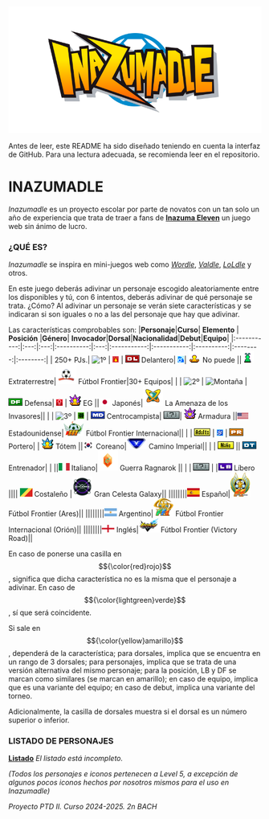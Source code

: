<p align="center">
  <img src="/assets/images/WEB/Inazumadle.png">
</p>

Antes de leer, este README ha sido diseñado teniendo en cuenta la interfaz de GitHub. Para una lectura adecuada, se recomienda leer en el repositorio.

# INAZUMADLE
_Inazumadle_ es un proyecto escolar por parte de novatos con un tan solo un año de experiencia que trata de traer a fans de [**Inazuma Eleven**](https://www.inazuma.jp/victory-road/en/) un juego web sin ánimo de lucro.

### ¿QUÉ ES?
_Inazumadle_ se inspira en mini-juegos web como [_Wordle_](https://www.nytimes.com/games/wordle/index.html), [_Valdle_](https://valdle.gg), [_LoLdle_](https://loldle.net) y otros.

En este juego deberás adivinar un personaje escogido aleatoriamente entre los disponibles y tú, con 6 intentos, deberás adivinar de qué personaje se trata. ¿Cómo? Al adivinar un personaje se verán siete características y se indicaran si son iguales o no a las del personaje que hay que adivinar.

Las características comprobables son:
|**Personaje**|**Curso**|  **Elemento**  |   **Posición**   |**Género**| **Invocador**|**Dorsal**|**Nacionalidad**|**Debut**|**Equipo**| 
|:-----------:|:---:|:---:|:----------:|:---:|:-----------:|:-----------:|:----------:|:--------:|:--------:|
| 250+ PJs.| ![1º](/assets/images/MISCELANEO/1º.png) | ![Fuego](/assets/images/MISCELANEO/Fuego.png) | ![Delantero](/assets/images/MISCELANEO/DL.png) Delantero| ![M](/assets/images/MISCELANEO/M.png)| ![No Invocador](/assets/images/MISCELANEO/EG-N.png) No puede ||![ALIEN](/assets/images/MISCELANEO/ALIEN.png) Extraterrestre|<img src="/assets/images/MISCELANEO/FF.png" width="40"> Fútbol Frontier|30+ Equipos|
|  | ![2º](/assets/images/MISCELANEO/2º.png) | ![Montaña](/assets/images/MISCELANEO/Montaña.png) | ![Defensa](/assets/images/MISCELANEO/DF.png) Defensa| ![F](/assets/images/MISCELANEO/F.png) | ![EG](/assets/images/MISCELANEO/EG.png) EG ||![JAP](/assets/images/MISCELANEO/JAP.png) Japonés|<img src="/assets/images/MISCELANEO/ALIUS.png" width="40"> La Amenaza de los Invasores||
|  | ![3º](/assets/images/MISCELANEO/3º.png) | ![Bosque](/assets/images/MISCELANEO/Bosque.png) | ![Medio](/assets/images/MISCELANEO/MD.png) Centrocampista| ![???](/assets/images/MISCELANEO/Por_Definir.png)| ![Armadura](/assets/images/MISCELANEO/EG_ARM.png) Armadura ||![EEUU](/assets/images/MISCELANEO/EEUU.png) Estadounidense|<img src="/assets/images/MISCELANEO/FFI.png" width="40"> Fútbol Frontier Internacional||
|  | ![Adulto](/assets/images/MISCELANEO/ADULTO.png) | ![Aire](/assets/images/MISCELANEO/Aire.png) | ![Portero](/assets/images/MISCELANEO/PR.png) Portero|  | ![Tótem](/assets/images/MISCELANEO/Totem.png) Tótem ||![KOR](/assets/images/MISCELANEO/KOR.png) Coreano|<img src="/assets/images/MISCELANEO/CI.png" width="40"> Camino Imperial||
|  | ![Niño](/assets/images/MISCELANEO/NINO.png) || ![Entrenador](/assets/images/MISCELANEO/DT.png) Entrenador|  |  ||![ITA](/assets/images/MISCELANEO/ITA.png) Italiano|<img src="/assets/images/MISCELANEO/CS.png" width="40"> Guerra Ragnarok ||
|  | ![???](/assets/images/MISCELANEO/Por_Definir.png) | |<img src="/assets/images/MISCELANEO/DF_LB.png" width="28"> Líbero |||| <img src="/assets/images/MISCELANEO/COS.png" width="25"> Costaleño |<img src="/assets/images/MISCELANEO/GCG.png" width="40"> Gran Celesta Galaxy||
||||||||<img src="/assets/images/MISCELANEO/ES.png" width="25"> Español|<img src="/assets/images/MISCELANEO/FF_ARES.png" width="40"> Fútbol Frontier (Ares)||
||||||||<img src="/assets/images/MISCELANEO/ARG.png" width="25"> Argentino|<img src="/assets/images/MISCELANEO/FFI_ORION.png" width="40"> Fútbol Frontier Internacional (Orión)||
||||||||<img src="/assets/images/MISCELANEO/ENG.png" width="25"> Inglés|<img src="/assets/images/MISCELANEO/FF_VR.png" width="40"> Fútbol Frontier (Victory Road)||

En caso de ponerse una casilla en $${\color{red}rojo}$$, significa que dicha característica no es la misma que el personaje a adivinar. En caso de $${\color{lightgreen}verde}$$, sí que será coincidente. 

Si sale en $${\color{yellow}amarillo}$$, dependerá de la característica; para dorsales, implica que se encuentra en un rango de 3 dorsales; para personajes, implica que se trata de una versión alternativa del mismo personaje; para la posición, LB y DF se marcan como similares (se marcan en amarillo); en caso de equipo, implica que es una variante del equipo; en caso de debut, implica una variante del torneo.

Adicionalmente, la casilla de dorsales muestra si el dorsal es un número superior o inferior.

### LISTADO DE PERSONAJES
[**Listado**](https://docs.google.com/spreadsheets/d/1Jmw9_HEDXiTBQyGbmJTQZdj3Ica8gQEIcfYQo_dYhbM/edit?usp=sharing)
_El listado está incompleto._

_(Todos los personajes e iconos pertenecen a Level 5, a excepción de algunos pocos iconos hechos por nosotros mismos para el uso en Inazumadle)_

_Proyecto PTD II. Curso 2024-2025. 2n BACH_
